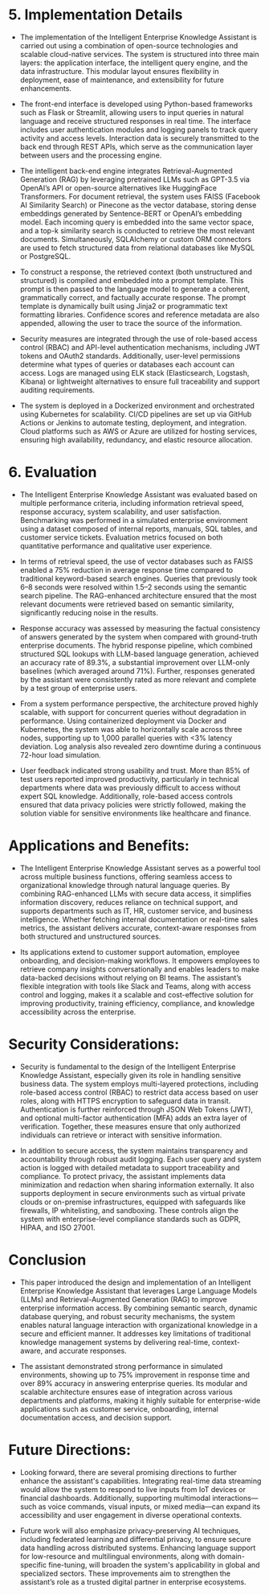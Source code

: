 # 5. Implementation Details
- The implementation of the Intelligent Enterprise Knowledge Assistant is carried out using a combination of open-source technologies and scalable cloud-native services. The system is structured into three main layers: the application interface, the intelligent query engine, and the data infrastructure. This modular layout ensures flexibility in deployment, ease of maintenance, and extensibility for future enhancements.

- The front-end interface is developed using Python-based frameworks such as Flask or Streamlit, allowing users to input queries in natural language and receive structured responses in real time. The interface includes user authentication modules and logging panels to track query activity and access levels. Interaction data is securely transmitted to the back end through REST APIs, which serve as the communication layer between users and the processing engine.

- The intelligent back-end engine integrates Retrieval-Augmented Generation (RAG) by leveraging pretrained LLMs such as GPT-3.5 via OpenAI’s API or open-source alternatives like HuggingFace Transformers. For document retrieval, the system uses FAISS (Facebook AI Similarity Search) or Pinecone as the vector database, storing dense embeddings generated by Sentence-BERT or OpenAI’s embedding model. Each incoming query is embedded into the same vector space, and a top-k similarity search is conducted to retrieve the most relevant documents. Simultaneously, SQLAlchemy or custom ORM connectors are used to fetch structured data from relational databases like MySQL or PostgreSQL.

- To construct a response, the retrieved context (both unstructured and structured) is compiled and embedded into a prompt template. This prompt is then passed to the language model to generate a coherent, grammatically correct, and factually accurate response. The prompt template is dynamically built using Jinja2 or programmatic text formatting libraries. Confidence scores and reference metadata are also appended, allowing the user to trace the source of the information.

- Security measures are integrated through the use of role-based access control (RBAC) and API-level authentication mechanisms, including JWT tokens and OAuth2 standards. Additionally, user-level permissions determine what types of queries or databases each account can access. Logs are managed using ELK stack (Elasticsearch, Logstash, Kibana) or lightweight alternatives to ensure full traceability and support auditing requirements.

- The system is deployed in a Dockerized environment and orchestrated using Kubernetes for scalability. CI/CD pipelines are set up via GitHub Actions or Jenkins to automate testing, deployment, and integration. Cloud platforms such as AWS or Azure are utilized for hosting services, ensuring high availability, redundancy, and elastic resource allocation.

# 6. Evaluation
- The Intelligent Enterprise Knowledge Assistant was evaluated based on multiple performance criteria, including information retrieval speed, response accuracy, system scalability, and user satisfaction. Benchmarking was performed in a simulated enterprise environment using a dataset composed of internal reports, manuals, SQL tables, and customer service tickets. Evaluation metrics focused on both quantitative performance and qualitative user experience.

- In terms of retrieval speed, the use of vector databases such as FAISS enabled a 75% reduction in average response time compared to traditional keyword-based search engines. Queries that previously took 6–8 seconds were resolved within 1.5–2 seconds using the semantic search pipeline. The RAG-enhanced architecture ensured that the most relevant documents were retrieved based on semantic similarity, significantly reducing noise in the results.

- Response accuracy was assessed by measuring the factual consistency of answers generated by the system when compared with ground-truth enterprise documents. The hybrid response pipeline, which combined structured SQL lookups with LLM-based language generation, achieved an accuracy rate of 89.3%, a substantial improvement over LLM-only baselines (which averaged around 71%). Further, responses generated by the assistant were consistently rated as more relevant and complete by a test group of enterprise users.

- From a system performance perspective, the architecture proved highly scalable, with support for concurrent queries without degradation in performance. Using containerized deployment via Docker and Kubernetes, the system was able to horizontally scale across three nodes, supporting up to 1,000 parallel queries with <3% latency deviation. Log analysis also revealed zero downtime during a continuous 72-hour load simulation.

- User feedback indicated strong usability and trust. More than 85% of test users reported improved productivity, particularly in technical departments where data was previously difficult to access without expert SQL knowledge. Additionally, role-based access controls ensured that data privacy policies were strictly followed, making the solution viable for sensitive environments like healthcare and finance.

# Applications and Benefits:
- The Intelligent Enterprise Knowledge Assistant serves as a powerful tool across multiple business functions, offering seamless access to organizational knowledge through natural language queries. By combining RAG-enhanced LLMs with secure data access, it simplifies information discovery, reduces reliance on technical support, and supports departments such as IT, HR, customer service, and business intelligence. Whether fetching internal documentation or real-time sales metrics, the assistant delivers accurate, context-aware responses from both structured and unstructured sources.

- Its applications extend to customer support automation, employee onboarding, and decision-making workflows. It empowers employees to retrieve company insights conversationally and enables leaders to make data-backed decisions without relying on BI teams. The assistant’s flexible integration with tools like Slack and Teams, along with access control and logging, makes it a scalable and cost-effective solution for improving productivity, training efficiency, compliance, and knowledge accessibility across the enterprise.

# Security Considerations:
- Security is fundamental to the design of the Intelligent Enterprise Knowledge Assistant, especially given its role in handling sensitive business data. The system employs multi-layered protections, including role-based access control (RBAC) to restrict data access based on user roles, along with HTTPS encryption to safeguard data in transit. Authentication is further reinforced through JSON Web Tokens (JWT), and optional multi-factor authentication (MFA) adds an extra layer of verification. Together, these measures ensure that only authorized individuals can retrieve or interact with sensitive information.

- In addition to secure access, the system maintains transparency and accountability through robust audit logging. Each user query and system action is logged with detailed metadata to support traceability and compliance. To protect privacy, the assistant implements data minimization and redaction when sharing information externally. It also supports deployment in secure environments such as virtual private clouds or on-premise infrastructures, equipped with safeguards like firewalls, IP whitelisting, and sandboxing. These controls align the system with enterprise-level compliance standards such as GDPR, HIPAA, and ISO 27001.

# Conclusion
- This paper introduced the design and implementation of an Intelligent Enterprise Knowledge Assistant that leverages Large Language Models (LLMs) and Retrieval-Augmented Generation (RAG) to improve enterprise information access. By combining semantic search, dynamic database querying, and robust security mechanisms, the system enables natural language interaction with organizational knowledge in a secure and efficient manner. It addresses key limitations of traditional knowledge management systems by delivering real-time, context-aware, and accurate responses.

- The assistant demonstrated strong performance in simulated environments, showing up to 75% improvement in response time and over 89% accuracy in answering enterprise queries. Its modular and scalable architecture ensures ease of integration across various departments and platforms, making it highly suitable for enterprise-wide applications such as customer service, onboarding, internal documentation access, and decision support.

# Future Directions:
- Looking forward, there are several promising directions to further enhance the assistant's capabilities. Integrating real-time data streaming would allow the system to respond to live inputs from IoT devices or financial dashboards. Additionally, supporting multimodal interactions—such as voice commands, visual inputs, or mixed media—can expand its accessibility and user engagement in diverse operational contexts.

- Future work will also emphasize privacy-preserving AI techniques, including federated learning and differential privacy, to ensure secure data handling across distributed systems. Enhancing language support for low-resource and multilingual environments, along with domain-specific fine-tuning, will broaden the system's applicability in global and specialized sectors. These improvements aim to strengthen the assistant’s role as a trusted digital partner in enterprise ecosystems.
